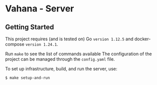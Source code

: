 # Vahana - Server

## Getting Started

This project requires (and is tested on) Go `version 1.12.5` and docker-compose  `version 1.24.1`.

Run `make` to see the list of commands available
The configuration of the project can be managed through the `config.yaml` file.

To set up infrastructure, build, and run the server, use:
```console
$ make setup-and-run
```
